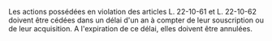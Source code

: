 Les actions possédées en violation des articles L. 22-10-61 et L. 22-10-62 doivent être cédées dans un délai d'un an à compter de leur souscription ou de leur acquisition. A l'expiration de ce délai, elles doivent être annulées.
